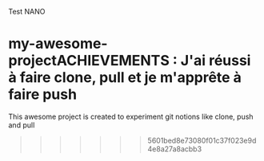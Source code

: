 Test NANO

# my-awesome-projectACHIEVEMENTS : J'ai réussi à faire clone, pull et je m'apprête à faire push 
This awesome project is created to experiment git notions like clone, push and pull
>>>>>>> 5601bed8e73080f01c37f023e9d4e8a27a8acbb3

